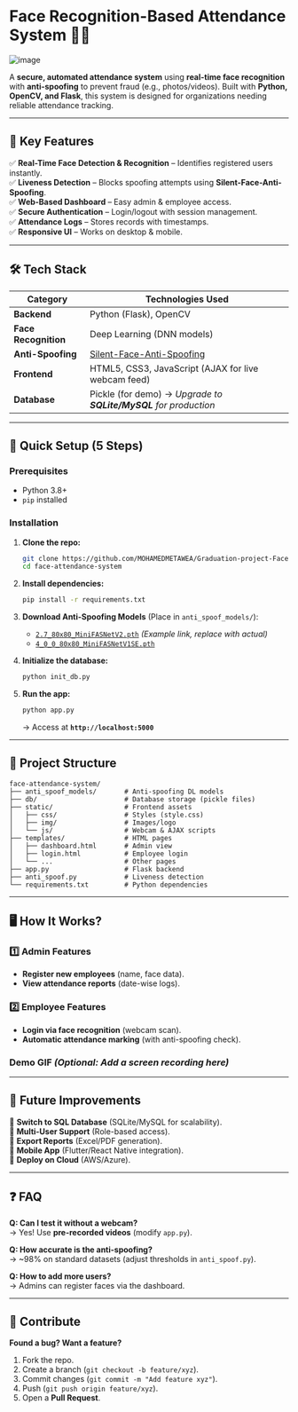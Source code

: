 # **Face Recognition-Based Attendance System** 📸✅  

![image](https://github.com/user-attachments/assets/7916ddd1-9684-4ef6-8b8a-34eb3809c8a6)


A **secure, automated attendance system** using **real-time face recognition** with **anti-spoofing** to prevent fraud (e.g., photos/videos). Built with **Python, OpenCV, and Flask**, this system is designed for organizations needing reliable attendance tracking.  

---

## **🌟 Key Features**  

✅ **Real-Time Face Detection & Recognition** – Identifies registered users instantly.  
✅ **Liveness Detection** – Blocks spoofing attempts using **Silent-Face-Anti-Spoofing**.  
✅ **Web-Based Dashboard** – Easy admin & employee access.  
✅ **Secure Authentication** – Login/logout with session management.  
✅ **Attendance Logs** – Stores records with timestamps.  
✅ **Responsive UI** – Works on desktop & mobile.  

---

## **🛠️ Tech Stack**  

| Category       | Technologies Used |
|---------------|------------------|
| **Backend**   | Python (Flask), OpenCV |
| **Face Recognition** | Deep Learning (DNN models) |
| **Anti-Spoofing** | [Silent-Face-Anti-Spoofing](https://github.com/minivision-ai/Silent-Face-Anti-Spoofing) |
| **Frontend**  | HTML5, CSS3, JavaScript (AJAX for live webcam feed) |
| **Database**  | Pickle (for demo) → *Upgrade to **SQLite/MySQL** for production* |  

---

## **🚀 Quick Setup (5 Steps)**  

### **Prerequisites**  
- Python 3.8+  
- `pip` installed  

### **Installation**  
1. **Clone the repo:**  
   ```bash
   git clone https://github.com/MOHAMEDMETAWEA/Graduation-project-Face-attendance-system-face-recognition-based-on-AI-.git
   cd face-attendance-system
   ```

2. **Install dependencies:**  
   ```bash
   pip install -r requirements.txt
   ```

3. **Download Anti-Spoofing Models** (Place in `anti_spoof_models/`):  
   - [`2.7_80x80_MiniFASNetV2.pth`](https://example.com/model1) *(Example link, replace with actual)*  
   - [`4_0_0_80x80_MiniFASNetV1SE.pth`](https://example.com/model2)  

4. **Initialize the database:**  
   ```bash
   python init_db.py
   ```

5. **Run the app:**  
   ```bash
   python app.py
   ```
   → Access at **`http://localhost:5000`**  

---

## **📂 Project Structure**  

```plaintext
face-attendance-system/
├── anti_spoof_models/       # Anti-spoofing DL models
├── db/                      # Database storage (pickle files)
├── static/                  # Frontend assets
│   ├── css/                 # Styles (style.css)
│   ├── img/                 # Images/logo
│   └── js/                  # Webcam & AJAX scripts
├── templates/               # HTML pages
│   ├── dashboard.html       # Admin view
│   ├── login.html           # Employee login
│   └── ...                  # Other pages
├── app.py                   # Flask backend
├── anti_spoof.py            # Liveness detection
└── requirements.txt         # Python dependencies
```

---

## **🖥️ How It Works?**  

### **1️⃣ Admin Features**  
- **Register new employees** (name, face data).  
- **View attendance reports** (date-wise logs).  

### **2️⃣ Employee Features**  
- **Login via face recognition** (webcam scan).  
- **Automatic attendance marking** (with anti-spoofing check).  

### **Demo GIF** *(Optional: Add a screen recording here)*  

---

## **🔮 Future Improvements**  

📌 **Switch to SQL Database** (SQLite/MySQL for scalability).  
📌 **Multi-User Support** (Role-based access).  
📌 **Export Reports** (Excel/PDF generation).  
📌 **Mobile App** (Flutter/React Native integration).  
📌 **Deploy on Cloud** (AWS/Azure).  

---

## **❓ FAQ**  

**Q: Can I test it without a webcam?**  
→ Yes! Use **pre-recorded videos** (modify `app.py`).  

**Q: How accurate is the anti-spoofing?**  
→ ~98% on standard datasets (adjust thresholds in `anti_spoof.py`).  

**Q: How to add more users?**  
→ Admins can register faces via the dashboard.  

---

## **🤝 Contribute**  

**Found a bug? Want a feature?**  
1. Fork the repo.  
2. Create a branch (`git checkout -b feature/xyz`).  
3. Commit changes (`git commit -m "Add feature xyz"`).  
4. Push (`git push origin feature/xyz`).  
5. Open a **Pull Request**.  

